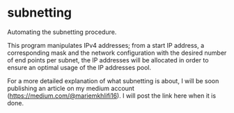 # subnetting
Automating the subnetting procedure.

This program manipulates IPv4 addresses; from a start IP address, a corresponding mask and the network configuration with the desired
number of end points per subnet, the IP addresses will be allocated in order to ensure an optimal usage of the IP addresses pool.

For a more detailed explanation of what subnetting is about, I will be soon publishing an article on my medium account (https://medium.com/@mariemkhlifi16). I will post the link here when it is done.
